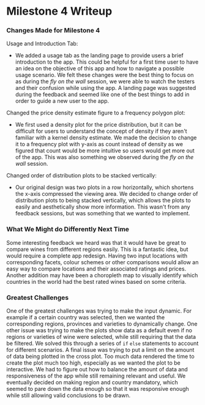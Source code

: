 # Milestone 4 Writeup

### Changes Made for Milestone 4

Usage and Introduction Tab:
* We added a usage tab as the landing page to provide users a brief introduction to the app. This could be helpful for a first time user to have an idea on the objective of this app and how to navigate a possible usage scenario.  We felt these changes were the best thing to focus on as during the *fly on the wall* session, we were able to watch the testers and their confusion while using the app.  A landing page was suggested during the feedback and seemed like one of the best things to add in order to guide a new user to the app.


 Changed the price density estimate figure to a frequency polygon plot:
* We first used a density plot for the price distribution, but it can be difficult for users to understand the concept of density if they aren't familiar with a kernel density estimate. We made the decision to change it to a frequency plot with y-axis as count instead of density as we figured that count would be more intuitive so users would get more out of the app.  This was also something we observed during the *fly on the wall* session.


Changed order of distribution plots to be stacked vertically:
* Our original design was two plots in a row horizontally, which shortens the x-axis compressed the viewing area. We decided to change order of distribution plots to being stacked vertically, which allows the plots to easily and aesthetically show more information.  This wasn't from any feedback sessions, but was something that we wanted to implement.


### What We Might do Differently Next Time
Some interesting feedback we heard was that it would have be great to compare wines from different regions easily.  This is a fantastic idea, but would require a complete app redesign.  Having two input locations with corresponding facets, colour schemes or other comparisons would allow an easy way to compare locations and their associated ratings and prices.  Another addition may have been a choropleth map to visually identify which countries in the world had the best rated wines based on some criteria.  

### Greatest Challenges

One of the greatest challenges was trying to make the input dynamic.  For example if a certain country was selected, then we wanted the corresponding regions, provinces and varieties to dynamically change.  One other issue was trying to make the plots show data as a default even if no regions or varieties of wine were selected, while still requiring that the data be filtered.  We solved this through a series of `if` `else` statements to account for different scenarios.  A final issue was trying to put a limit on the amount of data being plotted in the cross plot.  Too much data rendered the time to create the plot much too high, especially as we wanted the plot to be interactive.  We had to figure out how to balance the amount of data and responsiveness of the app while still remaining relevant and useful.  We eventually decided on making region and country mandatory, which seemed to pare down the data enough so that it was responsive enough while still allowing valid conclusions to be drawn.
